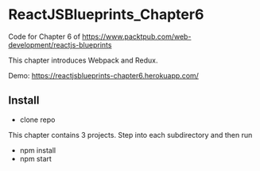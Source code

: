 # ReactJSBlueprints_Chapter6

Code for Chapter 6 of https://www.packtpub.com/web-development/reactjs-blueprints

This chapter introduces Webpack and Redux.

Demo: https://reactjsblueprints-chapter6.herokuapp.com/

## Install

- clone repo

This chapter contains 3 projects. Step into each subdirectory and then run 

- npm install
- npm start

